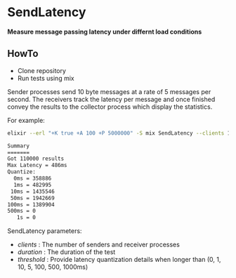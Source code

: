 # SendLatency

**Measure message passing latency under differnt load conditions**

## HowTo

* Clone repository
* Run tests using mix

Sender processes send 10 byte messages at a rate of 5 messages per second. The receivers track the latency per message and once finished convey the results to the collector process which display the statistics.

For example:

```bash
elixir --erl "+K true +A 100 +P 5000000" -S mix SendLatency --clients 110000 --threshold 500

Summary
=======
Got 110000 results
Max Latency = 486ms
Quantize:
  0ms = 358886
  1ms = 482995
 10ms = 1435546
 50ms = 1942669
100ms = 1389904
500ms = 0
   1s = 0
```

SendLatency parameters:
* *clients* : The number of senders and receiver processes
* *duration* : The duration of the test
* *threshold* : Provide latency quantization details when longer than (0, 1, 10, 5, 100, 500, 1000ms) 
